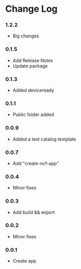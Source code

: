 # Change Log

### 1.2.2
* Big changes

### 0.1.5 
* Add Release Notes
* Update package

### 0.1.3 
* Added deviceready

### 0.1.1 
* Public folder added

### 0.0.9 
* Added a test catalog template

### 0.0.7 
* Add "create-ncf-app"

### 0.0.4 
* Minor fixes 

### 0.0.3 
* Add build && export

### 0.0.2 
* Minor fixes

### 0.0.1 
* Create app